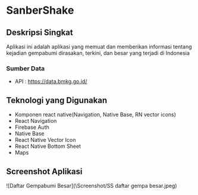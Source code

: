 # SanberShake

## Deskripsi Singkat

Aplikasi ini adalah aplikasi yang memuat dan memberikan informasi tentang kejadian gempabumi dirasakan, terkini, dan besar yang terjadi di Indonesia

### Sumber Data

- API : https://data.bmkg.go.id/

## Teknologi yang Digunakan

- Komponen react native(Navigation, Native Base, RN vector icons)
- React Navigation
- Firebase Auth
- Native Base
- React Native Vector Icon
- React Native Bottom Sheet
- Maps

## Screenshot Aplikasi

![Daftar Gempabumi Besar](\Screenshot/SS daftar gempa besar.jpeg)
